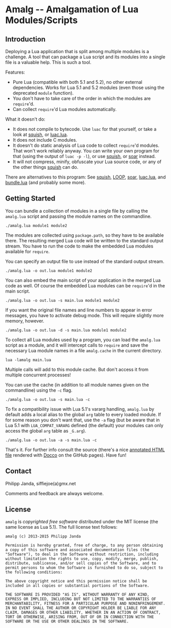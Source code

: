 #            Amalg -- Amalgamation of Lua Modules/Scripts            #

##                           Introduction                           ##

Deploying a Lua application that is split among multiple modules is a
challenge. A tool that can package a Lua script and its modules into
a single file is a valuable help. This is such a tool.

Features:

*   Pure Lua (compatible with both 5.1 and 5.2), no other external
    dependencies. Works for Lua 5.1 and 5.2 modules (even those using
    the deprecated `module` function).
*   You don't have to take care of the order in which the modules are
    `require`'d.
*   Can collect `require`'d Lua modules automatically.

What it doesn't do:

*   It does not compile to bytecode. Use `luac` for that yourself, or
    take a look at [squish][1], or [luac.lua][4].
*   It does not include C modules.
*   It doesn't do static analysis of Lua code to collect `require`'d
    modules. That won't work reliably anyway. You can write your own
    program for that (using the output of `luac -p -l`), or use
    [squish][1], or [soar][3] instead.
*   It will not compress, minify, obfuscate your Lua source code, or
    any of the other things [squish][1] can do.

There are alternatives to this program: See [squish][1], [LOOP][2],
[soar][3], [luac.lua][4], and [bundle.lua][5] (and probably some
more).

  [1]: http://matthewwild.co.uk/projects/squish/home
  [2]: http://loop.luaforge.net/release/preload.html
  [3]: http://lua-users.org/lists/lua-l/2012-02/msg00609.html
  [4]: http://www.tecgraf.puc-rio.br/~lhf/ftp/lua/5.1/luac.lua
  [5]: https://github.com/akavel/scissors/blob/master/tools/bundle/bundle.lua


##                          Getting Started                         ##

You can bundle a collection of modules in a single file by calling the
`amalg.lua` script and passing the module names on the commandline.

    ./amalg.lua module1 module2

The modules are collected using `package.path`, so they have to be
available there. The resulting merged Lua code will be written to the
standard output stream. You have to run the code to make the embedded
Lua modules available for `require`.

You can specify an output file to use instead of the standard output
stream.

    ./amalg.lua -o out.lua module1 module2

You can also embed the main script of your application in the merged
Lua code as well. Of course the embedded Lua modules can be
`require`'d in the main script.

    ./amalg.lua -o out.lua -s main.lua module1 module2

If you want the original file names and line numbers to appear in
error messages, you have to activate debug mode. This will require
slightly more memory, however.

    ./amalg.lua -o out.lua -d -s main.lua module1 module2

To collect all Lua modules used by a program, you can load the
`amalg.lua` script as a module, and it will intercept calls to
`require` and save the necessary Lua module names in a file
`amalg.cache` in the current directory.

    lua -lamalg main.lua

Multiple calls will add to this module cache. But don't access it from
multiple concurrent processes!

You can use the cache (in addition to all module names given on the
commandline) using the `-c` flag.

    ./amalg.lua -o out.lua -s main.lua -c

To fix a compatibility issue with Lua 5.1's vararg handling,
`amalg.lua` by default adds a local alias to the global `arg` table to
every loaded module. If for some reason you don't want that, use the
`-a` flag (but be aware that in Lua 5.1 with `LUA_COMPAT_VARARG`
defined (the default) your modules can only access the global `arg`
table as `_G.arg`).

    ./amalg.lua -o out.lua -a -s main.lua -c

That's it. For further info consult the source (there's a nice
[annotated HTML file][6] rendered with [Docco][7] on the GitHub
pages). Have fun!

  [6]: http://siffiejoe.github.io/lua-amalg/
  [7]: http://jashkenas.github.io/docco/


##                              Contact                             ##

Philipp Janda, siffiejoe(a)gmx.net

Comments and feedback are always welcome.


##                              License                             ##

`amalg` is *copyrighted free software* distributed under the MIT
license (the same license as Lua 5.1). The full license text follows:

    amalg (c) 2013-2015 Philipp Janda

    Permission is hereby granted, free of charge, to any person obtaining
    a copy of this software and associated documentation files (the
    "Software"), to deal in the Software without restriction, including
    without limitation the rights to use, copy, modify, merge, publish,
    distribute, sublicense, and/or sell copies of the Software, and to
    permit persons to whom the Software is furnished to do so, subject to
    the following conditions:

    The above copyright notice and this permission notice shall be
    included in all copies or substantial portions of the Software.

    THE SOFTWARE IS PROVIDED "AS IS", WITHOUT WARRANTY OF ANY KIND,
    EXPRESS OR IMPLIED, INCLUDING BUT NOT LIMITED TO THE WARRANTIES OF
    MERCHANTABILITY, FITNESS FOR A PARTICULAR PURPOSE AND NONINFRINGEMENT.
    IN NO EVENT SHALL THE AUTHOR OR COPYRIGHT HOLDER BE LIABLE FOR ANY
    CLAIM, DAMAGES OR OTHER LIABILITY, WHETHER IN AN ACTION OF CONTRACT,
    TORT OR OTHERWISE, ARISING FROM, OUT OF OR IN CONNECTION WITH THE
    SOFTWARE OR THE USE OR OTHER DEALINGS IN THE SOFTWARE.

